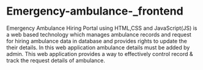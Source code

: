 # Emergency-ambulance-_frontend
Emergency Ambulance Hiring Portal using HTML,CSS and JavaScript(JS) is a web based technology which manages ambulance records and request for hiring ambulance data in database and provides rights to update the their details. In this web application ambulance details must be added by admin. This web application provides a way to effectively control record & track the request details of ambulance.
